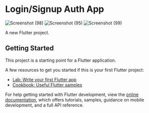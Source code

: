 # Login/Signup Auth App 
![Screenshot (98)](https://github.com/warda231/login-signup-Auth-App-Firebase/assets/104501022/298d6c81-b4c8-4207-b4ac-fdc928f9b341)
![Screenshot (95)](https://github.com/warda231/login-signup-Auth-App-Firebase/assets/104501022/e589ed7c-976b-40f1-b4d4-7f889027339d)
![Screenshot (99)](https://github.com/warda231/login-signup-Auth-App-Firebase/assets/104501022/8c950c81-1dc7-46e8-be11-dc4951e97f40)

A new Flutter project.

## Getting Started

This project is a starting point for a Flutter application.

A few resources to get you started if this is your first Flutter project:

- [Lab: Write your first Flutter app](https://docs.flutter.dev/get-started/codelab)
- [Cookbook: Useful Flutter samples](https://docs.flutter.dev/cookbook)

For help getting started with Flutter development, view the
[online documentation](https://docs.flutter.dev/), which offers tutorials,
samples, guidance on mobile development, and a full API reference.

